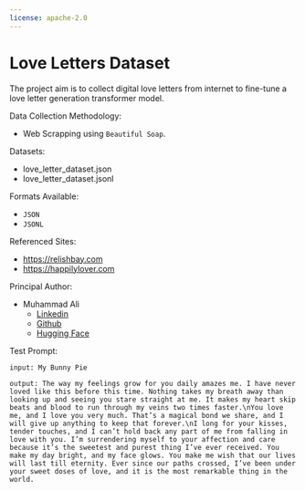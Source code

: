 ```yaml
---
license: apache-2.0
---
```

# Love Letters Dataset
The project aim is to collect digital love letters from internet to fine-tune a love letter generation transformer model. 

Data Collection Methodology:
- Web Scrapping using `Beautiful Soap`.

Datasets:
- love_letter_dataset.json
- love_letter_dataset.jsonl

Formats Available:
- `JSON`
- `JSONL`
  
Referenced Sites:
- <a href='https://relishbay.com/sweet-love-letters-for-girlfriend/'>https://relishbay.com</a>
- <a href= 'https://happilylover.com/love-letters-for-girlfriend/'>https://happilylover.com</a>

Principal Author:
- Muhammad Ali
  - <a href="https://www.linkedin.com/in/alihussainia/">Linkedin</a>
  - <a href="https://github.com/alihussainia">Github</a>
  - <a href="https://huggingface.co/alihussainia">Hugging Face</a>

Test Prompt:
```text
input: My Bunny Pie

output: The way my feelings grow for you daily amazes me. I have never loved like this before this time. Nothing takes my breath away than looking up and seeing you stare straight at me. It makes my heart skip beats and blood to run through my veins two times faster.\nYou love me, and I love you very much. That’s a magical bond we share, and I will give up anything to keep that forever.\nI long for your kisses, tender touches, and I can’t hold back any part of me from falling in love with you. I’m surrendering myself to your affection and care because it’s the sweetest and purest thing I’ve ever received. You make my day bright, and my face glows. You make me wish that our lives will last till eternity. Ever since our paths crossed, I’ve been under your sweet doses of love, and it is the most remarkable thing in the world.
```
